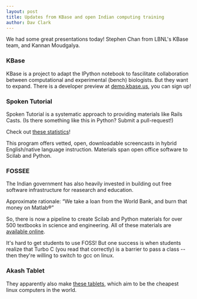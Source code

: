 ```yaml
---
layout: post
title: Updates from KBase and open Indian computing training
author: Dav Clark
---
```

We had some great presentations today! Stephen Chan from LBNL's KBase team, and
Kannan Moudgalya.

### KBase

KBase is a project to adapt the IPython notebook to fascilitate collaboration
between computational and experimental (bench) biologists. But they want to
expand.  There is a developer preview at [demo.kbase.us](http://demo.kbase.us),
you can sign up!

### Spoken Tutorial

Spoken Tutorial is a systematic approach to providing materials like Rails
Casts. (Is there something like this in Python? Submit a pull-request!)

Check out [these statistics](http://spoken-tutorial.org/statistics)!

This program offers vetted, open, downloadable screencasts in hybrid
English/native language instruction. Materials span open office software to
Scilab and Python.

### FOSSEE

The Indian government has also heavily invested in building out free software
infrastructure for reasearch and education.

Approximate rationale: “We take a loan from the World Bank, and burn that money
on Matlab®”

So, there is now a pipeline to create Scilab and Python materials for over 500
textbooks in science and engineering. All of these materials are [available
online](http://fossee.in/).

It's hard to get students to use FOSS! But one success is when students realize
that Turbo C (you read that correctly) is a barrier to pass a class -- then
they're willing to switch to gcc on linux.

### Akash Tablet

They apparently also make [these tablets](http://aakashlabs.org/), which
aim to be the cheapest linux computers in the world.
